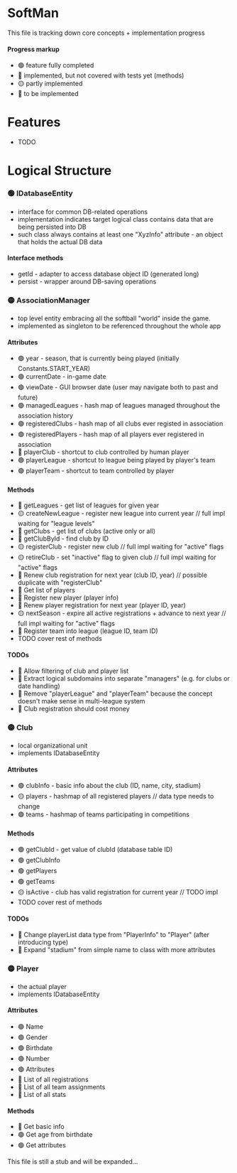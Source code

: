 # SoftMan
This file is tracking down core concepts + implementation progress

#### Progress markup
* &#x1F7E2; feature fully completed
* &#x1F535; implemented, but not covered with tests yet (methods)
* &#x1F7E1; partly implemented
* &#x1F534; to be implemented


# Features
* TODO


# Logical Structure

### &#x1F7E2; IDatabaseEntity
* interface for common DB-related operations
* implementation indicates target logical class contains data that are being persisted into DB
* such class always contains at least one "XyzInfo" attribute - an object that holds the actual DB data

#### Interface methods
* getId - adapter to access database object ID (generated long)
* persist - wrapper around DB-saving operations



### &#x1F7E1; AssociationManager
* top level entity embracing all the softball "world" inside the game.
* implemented as singleton to be referenced throughout the whole app

#### Attributes
* &#x1F7E2; year - season, that is currently being played (initially Constants.START_YEAR)
* &#x1F7E2; currentDate - in-game date
* &#x1F7E2; viewDate - GUI browser date (user may navigate both to past and future)
* &#x1F7E2; managedLeagues - hash map of leagues managed throughout the association history
* &#x1F7E2; registeredClubs - hash map of all clubs ever registed in association
* &#x1F7E2; registeredPlayers - hash map of all players ever registered in association
* &#x1F534; playerClub - shortcut to club controlled by human player
* &#x1F7E2; playerLeague - shortcut to league being played by player's team
* &#x1F7E2; playerTeam - shortcut to team controlled by player

#### Methods
* &#x1F535; getLeagues - get list of leagues for given year
* &#x1F7E1; createNewLeague - register new league into current year // full impl waiting for "league levels"
* &#x1F535; getClubs - get list of clubs (active only or all)
* &#x1F535; getClubById - find club by ID
* &#x1F7E1; registerClub - register new club // full impl waiting for "active" flags
* &#x1F7E1; retireClub - set "inactive" flag to given club // full impl waiting for "active" flags
* &#x1F534; Renew club registration for next year (club ID, year) // possible duplicate with "registerClub"
* &#x1F534; Get list of players
* &#x1F534; Register new player (player info)
* &#x1F534; Renew player registration for next year (player ID, year)
* &#x1F7E1; nextSeason - expire all active registrations + advance to next year // full impl waiting for "active" flags
* &#x1F534; Register team into league (league ID, team ID)
* TODO cover rest of methods

#### TODOs
* &#x1F534; Allow filtering of club and player list
* &#x1F534; Extract logical subdomains into separate "managers" (e.g. for clubs or date handling)
* &#x1F534; Remove "playerLeague" and "playerTeam" because the concept doesn't make sense in multi-league system
* &#x1F534; Club registration should cost money


### &#x1F7E1; Club
* local organizational unit 
* implements IDatabaseEntity

#### Attributes
* &#x1F7E2; clubInfo - basic info about the club (ID, name, city, stadium)
* &#x1F7E1; players - hashmap of all registered players // data type needs to change
* &#x1F7E2; teams - hashmap of teams participating in competitions

#### Methods
* &#x1F7E2; getClubId - get value of clubId (database table ID)
* &#x1F7E2; getClubInfo
* &#x1F7E2; getPlayers
* &#x1F7E2; getTeams
* &#x1F7E1; isActive - club has valid registration for current year // TODO impl
* TODO cover rest of methods

#### TODOs
* &#x1F534; Change playerList data type from "PlayerInfo" to "Player" (after introducing type)
* &#x1F534; Expand "stadium" from simple name to class with more attributes


### &#x1F7E1; Player
* the actual player 
* implements IDatabaseEntity

#### Attributes
* &#x1F7E2; Name
* &#x1F7E2; Gender
* &#x1F7E2; Birthdate
* &#x1F7E2; Number
* &#x1F7E2; Attributes
* &#x1F534; List of all registrations
* &#x1F534; List of all team assignments
* &#x1F534; List of all stats

#### Methods
* &#x1F534; Get basic info
* &#x1F7E2; Get age from birthdate
* &#x1F7E2; Get attributes


This file is still a stub and will be expanded...